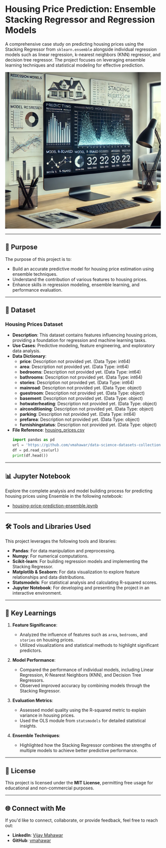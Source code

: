 # Housing Price Prediction: Ensemble Stacking Regressor and Regression Models

A comprehensive case study on predicting housing prices using the Stacking Regressor from `sklearn.ensemble` alongside individual regression models such as linear regression, k-nearest neighbors (KNN) regressor, and decision tree regressor. The project focuses on leveraging ensemble learning techniques and statistical modeling for effective prediction.

![Housing Price Prediction Using Ensemble](housing-price-prediction-ensemble.png)

---

## 🎯 Purpose

The purpose of this project is to:
- Build an accurate predictive model for housing price estimation using ensemble techniques.
- Understand the contribution of various features to housing prices.
- Enhance skills in regression modeling, ensemble learning, and performance evaluation.

---

## 📂 Dataset

### **Housing Prices Dataset**
- **Description**: This dataset contains features influencing housing prices, providing a foundation for regression and machine learning tasks.
- **Use Cases**: Predictive modeling, feature engineering, and exploratory data analysis.
- **Data Dictionary**:
   - **price**: Description not provided yet. (Data Type: int64)
   - **area**: Description not provided yet. (Data Type: int64)
   - **bedrooms**: Description not provided yet. (Data Type: int64)
   - **bathrooms**: Description not provided yet. (Data Type: int64)
   - **stories**: Description not provided yet. (Data Type: int64)
   - **mainroad**: Description not provided yet. (Data Type: object)
   - **guestroom**: Description not provided yet. (Data Type: object)
   - **basement**: Description not provided yet. (Data Type: object)
   - **hotwaterheating**: Description not provided yet. (Data Type: object)
   - **airconditioning**: Description not provided yet. (Data Type: object)
   - **parking**: Description not provided yet. (Data Type: int64)
   - **prefarea**: Description not provided yet. (Data Type: object)
   - **furnishingstatus**: Description not provided yet. (Data Type: object)
- **File Reference**: [housing_prices.csv](https://github.com/vmahawar/data-science-datasets-collection/raw/main/housing_prices.csv)
  ```python
  import pandas as pd
  url = 'https://github.com/vmahawar/data-science-datasets-collection/raw/main/housing_prices.csv'
  df = pd.read_csv(url)
  print(df.head())
  ```

 ---

## 📊 Jupyter Notebook

Explore the complete analysis and model building process for predicting housing prices using Ensemble in the following notebook:

- [housing-price-prediction-ensemble.ipynb](./housing-price-prediction-ensemle.ipynb)

---

## 🛠️ Tools and Libraries Used

This project leverages the following tools and libraries:

- **Pandas**: For data manipulation and preprocessing.
- **Numpy**: For numerical computations.
- **Scikit-learn**: For building regression models and implementing the Stacking Regressor.
- **Matplotlib & Seaborn**: For data visualization to explore feature relationships and data distributions.
- **Statsmodels**: For statistical analysis and calculating R-squared scores.
- **Jupyter Notebook**: For developing and presenting the project in an interactive environment.

---

## 🌟 Key Learnings

1. **Feature Significance**:
   - Analyzed the influence of features such as `area`, `bedrooms`, and `stories` on housing prices.
   - Utilized visualizations and statistical methods to highlight significant predictors.

2. **Model Performance**:
   - Compared the performance of individual models, including Linear Regression, K-Nearest Neighbors (KNN), and Decision Tree Regressors.
   - Observed improved accuracy by combining models through the Stacking Regressor.

3. **Evaluation Metrics**:
   - Assessed model quality using the R-squared metric to explain variance in housing prices.
   - Used the OLS module from `statsmodels` for detailed statistical insights.

4. **Ensemble Techniques**:
   - Highlighted how the Stacking Regressor combines the strengths of multiple models to achieve better predictive performance.

---

## 📜 License

This project is licensed under the **MIT License**, permitting free usage for educational and non-commercial purposes.

---

## 🌐 Connect with Me

If you'd like to connect, collaborate, or provide feedback, feel free to reach out:

- **LinkedIn**: [Vijay Mahawar](https://www.linkedin.com/in/vijay-mahawar)
- **GitHub**: [vmahawar](https://github.com/vmahawar)

